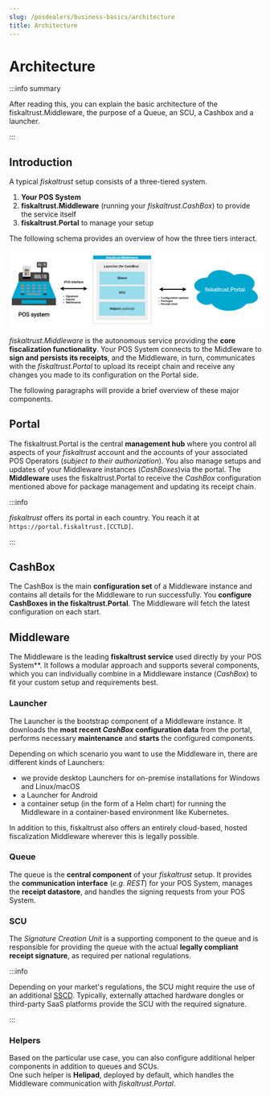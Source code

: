 ```yaml
---
slug: /posdealers/business-basics/architecture
title: Architecture
---
```


# Architecture

:::info summary

After reading this, you can explain the basic architecture of the fiskaltrust.Middleware, the purpose of a Queue, an SCU, a Cashbox and a launcher.

:::

## Introduction

A typical *fiskaltrust* setup consists of a three-tiered system.

1. **Your POS System**
2. **fiskaltrust.Middleware** (running your *fiskaltrust.CashBox*) to provide the service itself
3. **fiskaltrust.Portal** to manage your setup

The following schema provides an overview of how the three tiers interact.

![Overview of three tiers interaction](./images/arch.png "Overview of three tiers interaction")


*fiskaltrust.Middleware* is the autonomous service providing the **core fiscalization functionality**. Your POS System connects to the Middleware to **sign and persists its receipts**, and the Middleware, in turn, communicates with the *fiskaltrust.Portal* to upload its receipt chain and receive any changes you made to its configuration on the Portal side.

The following paragraphs will provide a brief overview of these major components.


## Portal

The fiskaltrust.Portal is the central **management hub** where you control all aspects of your _fiskaltrust_ account and the accounts of your associated POS Operators (*subject to their authorization*). You also manage setups and updates of your Middleware instances (*CashBoxes*)via the portal. The **Middleware** uses the fiskaltrust.Portal to receive the *CashBox* configuration mentioned above for package management and updating its receipt chain.

:::info

*fiskaltrust* offers its portal in each country. You reach it at `https://portal.fiskaltrust.[CCTLD]`.

:::


## CashBox

The CashBox is the main **configuration set** of a Middleware instance and contains all details for the Middleware to run successfully. You **configure CashBoxes in the fiskaltrust.Portal**. The Middleware will fetch the latest configuration on each start.

## Middleware

The Middleware is the leading **fiskaltrust service** used directly by your POS System**. It follows a modular approach and supports several components, which you can individually combine in a Middleware instance (*CashBox*) to fit your custom setup and requirements best.

### Launcher

The Launcher is the bootstrap component of a Middleware instance. It downloads the **most recent *CashBox* configuration data** from the portal, performs necessary **maintenance** and **starts** the configured components. 

Depending on which scenario you want to use the Middleware in, there are different kinds of Launchers:

* we provide desktop Launchers for on-premise installations for Windows and Linux/macOS  
* a Launcher for Android
* a container setup (in the form of a Helm chart) for running the Middleware in a container-based environment like Kubernetes.

In addition to this, fiskaltrust also offers an entirely cloud-based, hosted fiscalization Middleware wherever this is legally possible.

### Queue

The queue is the **central component** of your *fiskaltrust* setup. It provides the **communication interface** (*e.g. REST*) for your POS System, manages the **receipt datastore**, and handles the signing requests from your POS System.

### SCU

The *Signature Creation Unit* is a supporting component to the queue and is responsible for providing the queue with the actual **legally compliant receipt signature**, as required per national regulations.

:::info

Depending on your market's regulations, the SCU might require the use of an additional [SSCD](https://en.wikipedia.org/wiki/Secure_signature_creation_device). Typically, externally attached hardware dongles or third-party SaaS platforms provide the SCU with the required signature.

:::

### Helpers

Based on the particular use case, you can also configure additional helper components in addition to queues and SCUs.  
One such helper is **Helipad**, deployed by default, which handles the Middleware communication with *fiskaltrust.Portal*.